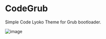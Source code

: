 # CodeGrub
Simple Code Lyoko Theme for Grub bootloader.

![image](https://github.com/user-attachments/assets/eb741337-806b-4b07-a311-edf15aa336d8)

